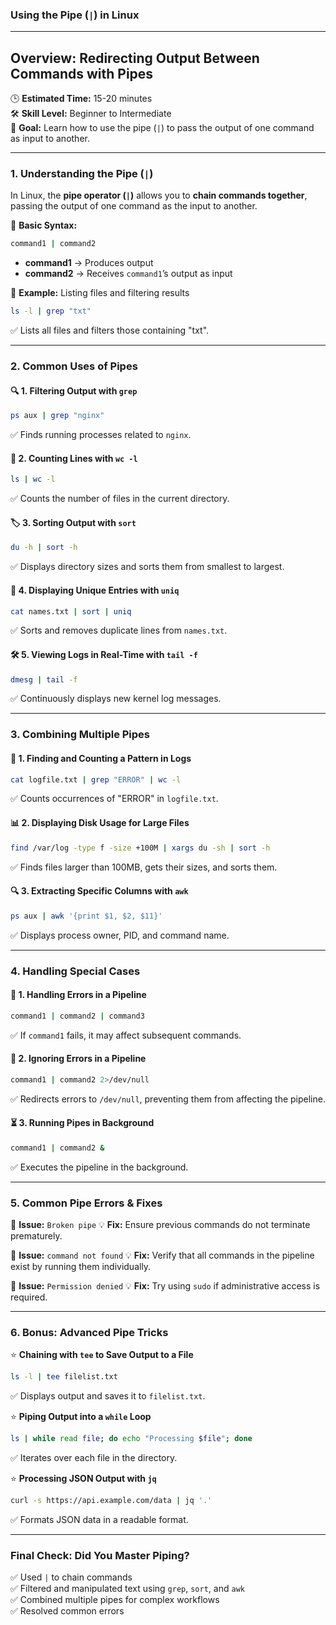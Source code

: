 ### **Using the Pipe (`|`) in Linux**

---

## **Overview: Redirecting Output Between Commands with Pipes**  
🕒 **Estimated Time:** 15-20 minutes  
🛠 **Skill Level:** Beginner to Intermediate  
🎯 **Goal:** Learn how to use the pipe (`|`) to pass the output of one command as input to another.

---

### **1. Understanding the Pipe (`|`)**  
In Linux, the **pipe operator (`|`)** allows you to **chain commands together**, passing the output of one command as the input to another.

👀 **Basic Syntax:**  
```bash
command1 | command2
```
- **command1** → Produces output
- **command2** → Receives `command1`’s output as input

📌 **Example:** Listing files and filtering results
```bash
ls -l | grep "txt"
```
✅ Lists all files and filters those containing "txt".

---

### **2. Common Uses of Pipes**  

#### 🔍 **1. Filtering Output with `grep`**
```bash
ps aux | grep "nginx"
```
✅ Finds running processes related to `nginx`.

#### 📑 **2. Counting Lines with `wc -l`**
```bash
ls | wc -l
```
✅ Counts the number of files in the current directory.

#### 🏷 **3. Sorting Output with `sort`**
```bash
du -h | sort -h
```
✅ Displays directory sizes and sorts them from smallest to largest.

#### 🔗 **4. Displaying Unique Entries with `uniq`**
```bash
cat names.txt | sort | uniq
```
✅ Sorts and removes duplicate lines from `names.txt`.

#### 🛠 **5. Viewing Logs in Real-Time with `tail -f`**
```bash
dmesg | tail -f
```
✅ Continuously displays new kernel log messages.

---

### **3. Combining Multiple Pipes**

#### 🔗 **1. Finding and Counting a Pattern in Logs**
```bash
cat logfile.txt | grep "ERROR" | wc -l
```
✅ Counts occurrences of "ERROR" in `logfile.txt`.

#### 📊 **2. Displaying Disk Usage for Large Files**
```bash
find /var/log -type f -size +100M | xargs du -sh | sort -h
```
✅ Finds files larger than 100MB, gets their sizes, and sorts them.

#### 🔍 **3. Extracting Specific Columns with `awk`**
```bash
ps aux | awk '{print $1, $2, $11}'
```
✅ Displays process owner, PID, and command name.

---

### **4. Handling Special Cases**

#### 🛑 **1. Handling Errors in a Pipeline**
```bash
command1 | command2 | command3
```
✅ If `command1` fails, it may affect subsequent commands.

#### 🔄 **2. Ignoring Errors in a Pipeline**
```bash
command1 | command2 2>/dev/null
```
✅ Redirects errors to `/dev/null`, preventing them from affecting the pipeline.

#### ⏳ **3. Running Pipes in Background**
```bash
command1 | command2 &
```
✅ Executes the pipeline in the background.

---

### **5. Common Pipe Errors & Fixes**

🚨 **Issue:** `Broken pipe`
💡 **Fix:** Ensure previous commands do not terminate prematurely.

🚨 **Issue:** `command not found`
💡 **Fix:** Verify that all commands in the pipeline exist by running them individually.

🚨 **Issue:** `Permission denied`
💡 **Fix:** Try using `sudo` if administrative access is required.

---

### **6. Bonus: Advanced Pipe Tricks**

⭐ **Chaining with `tee` to Save Output to a File**
```bash
ls -l | tee filelist.txt
```
✅ Displays output and saves it to `filelist.txt`.

⭐ **Piping Output into a `while` Loop**
```bash
ls | while read file; do echo "Processing $file"; done
```
✅ Iterates over each file in the directory.

⭐ **Processing JSON Output with `jq`**
```bash
curl -s https://api.example.com/data | jq '.'
```
✅ Formats JSON data in a readable format.

---

### **Final Check: Did You Master Piping?**  
✅ Used `|` to chain commands  
✅ Filtered and manipulated text using `grep`, `sort`, and `awk`  
✅ Combined multiple pipes for complex workflows  
✅ Resolved common errors  




